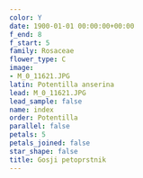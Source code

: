 ```yaml
---
color: Y
date: 1900-01-01 00:00:00+00:00
f_end: 8
f_start: 5
family: Rosaceae
flower_type: C
image:
- M_0_11621.JPG
latin: Potentilla anserina
lead: M_0_11621.JPG
lead_sample: false
name: index
order: Potentilla
parallel: false
petals: 5
petals_joined: false
star_shape: false
title: Gosji petoprstnik
---
```


